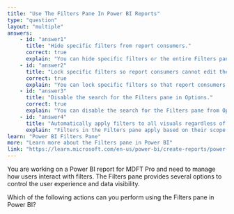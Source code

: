 ```yaml
---
title: "Use The Filters Pane In Power BI Reports"
type: "question"
layout: "multiple"
answers:
    - id: "answer1"
      title: "Hide specific filters from report consumers."
      correct: true
      explain: "You can hide specific filters or the entire Filters pane from report consumers using the visibility button."
    - id: "answer2"
      title: "Lock specific filters so report consumers cannot edit them."
      correct: true
      explain: "You can lock specific filters so that report consumers cannot edit them."
    - id: "answer3"
      title: "Disable the search for the Filters pane in Options."
      correct: true
      explain: "You can disable the search for the Filters pane from Options > Report Settings."
    - id: "answer4"
      title: "Automatically apply filters to all visuals regardless of context."
      explain: "Filters in the Filters pane apply based on their scope (visual, page, or report), not automatically to all visuals regardless of context."
learn: "Power BI Filters Pane"
more: "Learn more about the Filters pane in Power BI"
link: "https://learn.microsoft.com/en-us/power-bi/create-reports/power-bi-report-filter"
---
```

You are working on a Power BI report for MDFT Pro and need to manage how users interact with filters. The Filters pane provides several options to control the user experience and data visibility.

Which of the following actions can you perform using the Filters pane in Power BI? 
